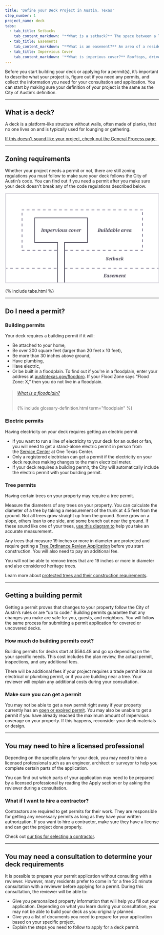 ```yaml
---
title: 'Define your Deck Project in Austin, Texas'
step_number: 1
project_name: deck
tabs:
  - tab_title: Setbacks
    tab_content_markdown: "**What is a setback?** The space between a lot's border and the area where a building can be built. Setbacks typically cannot have anything built on them. Regardless of how tall your deck is, you can't build it within 10 feet of the rear border or within 5 feet of the side borders of your lot. [Learn more about setbacks](/resources/glossary/setback)."
  - tab_title: Easements
    tab_content_markdown: "**What is an easement?** An area of a resident's property that can be used, built on or changed by a government entity or neighbor. You may not build on any easements on your property. The city will need to access any easements on your lot. You may be fined or asked to demolish your deck if you choose to build it on an easement. [Learn more about easements](/resources/glossary/easements)."
  - tab_title: Impervious Cover
    tab_content_markdown: '**What is imperious cover?** Rooftops, driveways, parking lots, and other man-made or stone surfaces that keep water from being absorbed into the ground. Impervious cover restrictions are put in place to prevent flooding during and after heavy rains. If your deck is uncovered, has spaces between the planks, and is located over a permeable surface like grass, then only half of the deck’s surface area will affect the total amount of impervious cover on your property. If you are covering your deck or there won’t be spaces between the planks, then 100% of the deck’s surface area will count towards the amount of impervious cover on your property. A reviewer can help you change your deck design if you max out your impervious cover. [Learn more about impervious cover](/resources/glossary/impervious-cover).'
---
```



Before you start building your deck or applying for a permit(s), it’s important to describe what your project is, figure out if you need any permits, and collect the information you need for your consultation and application. You can start by making sure your definition of your project is the same as the City of Austin’s definition.

---

## What is a deck?

A deck is a platform-like structure without walls, often made of planks, that no one lives on and is typically used for lounging or gathering.

[If this doesn't sound like your project, check out the General Process page](/projects/general-process).

---

## Zoning requirements

Whether your project needs a permit or not, there are still zoning regulations you must follow to make sure your deck follows the City of Austin’s code. You can find out if you need a permit after you make sure your deck doesn't break any of the code regulations described below.

![](/assets/img/diagrams/easement-setback-impervious-cover.svg)

{% include tabs.html %}

---

## Do I need a permit?

### Building permits

Your deck requires a building permit if it will:

* Be attached to your home,
* Be over 200 square feet (larger than 20 feet x 10 feet),
* Be more than 30 inches above ground,
* Have plumbing,
* Have electric,
* Or be built in a floodplain. To find out if you're in a floodplain, enter your address at [austintexas.gov/floodpro](http://austintexas.gov/floodpro/). If your Flood Zone says “Flood Zone: X,” then you do not live in a floodplain.

> ###### [What is a floodplain?](/residential-toolkit/glossary/floodplain)
>
> {% include glossary-definition.html term="floodplain" %}

### Electric permits

Having electricity on your deck requires getting an electric permit.

* If you want to run a line of electricity to your deck for an outlet or fan, you will need to get a stand-alone electric permit in person from the&nbsp;[Service Center](/contact/#service-contact) at One Texas Center.
* Only a registered electrician can get a permit if the electricity on your deck requires making changes to the main electrical meter.
* If your deck requires a building permit, the City will automatically include the electric permit with your building permit.

### Tree permits

Having certain trees on your property may require a tree permit.

Measure the diameters of any trees on your property. You can calculate the diameter of a tree by taking a measurement of the trunk at 4.5 feet from the ground. Not all trees grow straight up from the ground. Some grow on a slope, others lean to one side, and some branch out near the ground. If these sound like one of your trees, [use this diagram to](https://www.austintexas.gov/sites/default/files/files/Planning/City_Arborist/Tree_Measurement_Diagram.pdf) help you take an accurate measurement.

Any trees that measure 19 inches or more in diameter are protected and require getting a [Tree Ordinance Review Application](/assets/applications-and-forms/tree_permit.pdf) before you start construction. You will also need to pay an additional fee.

You will not be able to remove trees that are 19 inches or more in diameter and also considered heritage trees.

Learn more about [protected trees and their construction requirements](/residential-toolkit/building-near-a-tree/).

---

## Getting a building permit

Getting a permit proves that changes to your property follow the City of Austin’s rules or are “up to code.” Building permits guarantee that any changes you make are safe for you, guests, and neighbors. You will follow the same process for submitting a permit application for covered or uncovered decks.

### How much do building permits cost?

Building permits for decks start at $584.48 and go up depending on the your specific needs. This cost includes the plan review, the actual permit, inspections, and any additional fees.

There will be additional fees if your project requires a trade permit like an electrical or plumbing permit, or if you are building near a tree. Your reviewer will explain any additional costs during your consultation.

### Make sure you can get a permit

You may not be able to get a new permit right away if your property currently has an [open or expired permit](/residential-toolkit/can-i-get-a-permit/). You may also be unable to get a permit if you have already reached the maximum amount of impervious coverage on your property. If this happens, reconsider your deck materials or design.

---

## You may need to hire a licensed professional

Depending on the specific plans for your deck, you may need to hire a licensed professional such as an engineer, architect or surveyor to help you complete certain parts of the application.

You can find out which parts of your application may need to be prepared by a licensed professional by reading the Apply section or by asking the reviewer during a consultation.

### What if I want to hire a contractor?

Contractors are required to get permits for their work. They are responsible for getting any necessary permits as long as they have your written authorization. If you want to hire a contractor, make sure they have a license and can get the project done properly.

Check out [our tips for selecting a contractor](http://www.austintexas.gov/page/how-select-contractor).

---

## You may need a consultation to determine your deck requirements

It is possible to prepare your permit application without consulting with a reviewer. However, many residents prefer to come in for a free 20 minute consultation with a reviewer before applying for a permit. During this consultation, the reviewer will be able to:

* Give you personalized property information that will help you fill out your application. Depending on what you learn during your consultation, you may not be able to build your deck as you originally planned.
* Give you a list of documents you need to prepare for your application based on your specific project.
* Explain the steps you need to follow to apply for a deck permit.
